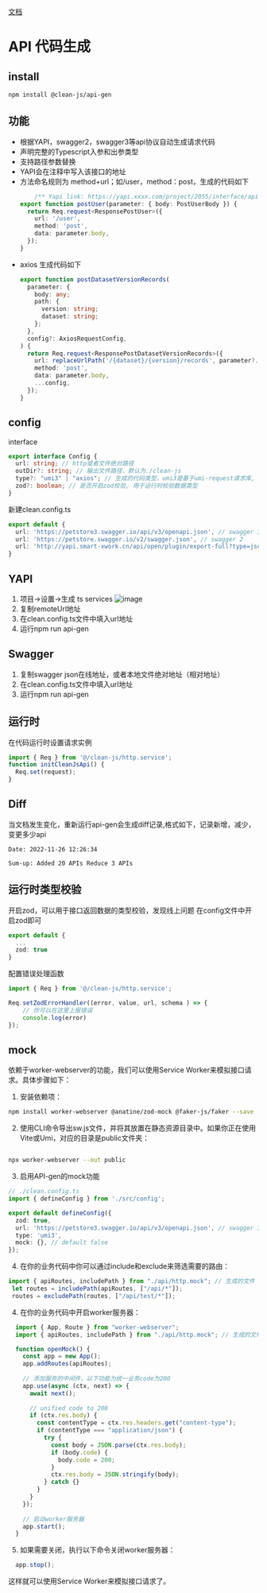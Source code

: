 [文档](https://lulusir.github.io/clean-js/api-gen/usage)
# API 代码生成
## install 
```
npm install @clean-js/api-gen
```
## 功能
 - 根据YAPI，swagger2，swagger3等api协议自动生成请求代码
 - 声明完整的Typescript入参和出参类型 
 - 支持路径参数替换
 - YAPI会在注释中写入该接口的地址
 - 方法命名规则为 method+url；如/user，method：post，生成的代码如下
    ```typescript
        /** Yapi link: https://yapi.xxxx.com/project/2055/interface/api/125352 */
    export function postUser(parameter: { body: PostUserBody }) {
      return Req.request<ResponsePostUser>({
        url: '/user',
        method: 'post',
        data: parameter.body,
      });
    }
    ```
- axios 生成代码如下
    ```typescript
    export function postDatasetVersionRecords(
      parameter: {
        body: any;
        path: {
          version: string;
          dataset: string;
        };
      },
      config?: AxiosRequestConfig,
    ) {
      return Req.request<ResponsePostDatasetVersionRecords>({
        url: replaceUrlPath('/{dataset}/{version}/records', parameter?.path),
        method: 'post',
        data: parameter.body,
        ...config,
      });
    }
    ```
## config 
interface
```typescript
export interface Config {
  url: string; // http或者文件绝对路径
  outDir?: string; // 输出文件路径，默认为./clean-js
  type?: "umi3" | "axios"; // 生成的代码类型，umi3是基于umi-request请求库,  默认为 axios
  zod?: boolean; // 是否开启zod校验, 用于运行时校验数据类型
}
```
新建clean.config.ts
```typescript
export default {
  url: 'https://petstore3.swagger.io/api/v3/openapi.json', // swagger 3
  url: 'https://petstore.swagger.io/v2/swagger.json', // swagger 2
  url: 'http://yapi.smart-xwork.cn/api/open/plugin/export-full?type=json&pid=186904&status=all&token=59ecff7d43926c3be48f893deba401407f0d819c6c24a99b307a78c0877bc7d2' // yapi
}
```
## YAPI
1. 项目->设置->生成 ts services ![image](./images/yapi-url.png)
2. 复制remoteUrl地址
3. 在clean.config.ts文件中填入url地址
4. 运行npm run api-gen

## Swagger
1. 复制swagger json在线地址，或者本地文件绝对地址（相对地址）
2. 在clean.config.ts文件中填入url地址
3. 运行npm run api-gen


## 运行时

在代码运行时设置请求实例
```typescript
import { Req } from '@/clean-js/http.service';
function initCleanJsApi() {
  Req.set(request);
}
```

## Diff
当文档发生变化，重新运行api-gen会生成diff记录,格式如下，记录新增，减少，变更多少api
```
Date: 2022-11-26 12:26:34

Sum-up: Added 20 APIs Reduce 3 APIs 
```


## 运行时类型校验
开启zod，可以用于接口返回数据的类型校验，发现线上问题
在config文件中开启zod即可

```typescript
export default {
  ...
  zod: true
}
```
配置错误处理函数
```typescript
import { Req } from '@/clean-js/http.service';

Req.setZodErrorHandler((error, value, url, schema ) => {
    // 你可以在这里上报错误
    console.log(error)
});

```
## mock
依赖于worker-webserver的功能，我们可以使用Service Worker来模拟接口请求。具体步骤如下：

1. 安装依赖项：

```bash
npm install worker-webserver @anatine/zod-mock @faker-js/faker --save
```
2. 使用CLI命令导出sw.js文件，并将其放置在静态资源目录中。如果你正在使用Vite或Umi，对应的目录是public文件夹：

```bash

npx worker-webserver --out public
```

3. 启用API-gen的mock功能

  ```typescript
  // ./clean.config.ts
  import { defineConfig } from './src/config';

  export default defineConfig({
    zod: true,
    url: 'https://petstore3.swagger.io/api/v3/openapi.json', // swagger 3
    type: 'umi3',
    mock: {}, // default false
  });

  ```
4. 在你的业务代码中你可以通过include和exclude来筛选需要的路由：
  ```typescript
  import { apiRoutes, includePath } from "./api/http.mock"; // 生成的文件
   let routes = includePath(apiRoutes, ["/api/*"]);
   routes = excludePath(routes, ["/api/test/*"]);
  ```

4. 在你的业务代码中开启worker服务器：
  ```typescript
    import { App, Route } from "worker-webserver";
    import { apiRoutes, includePath } from "./api/http.mock"; // 生成的文件

    function openMock() {
      const app = new App();
      app.addRoutes(apiRoutes);
      
      // 添加服务的中间件，以下功能为统一业务code为200
      app.use(async (ctx, next) => {
        await next();
      
        // unified code to 200
        if (ctx.res.body) {
          const contentType = ctx.res.headers.get("content-type");
          if (contentType === "application/json") {
            try {
              const body = JSON.parse(ctx.res.body);
              if (body.code) {
                body.code = 200;
              }
              ctx.res.body = JSON.stringify(body);
            } catch {}
          }
        }
      });
      
      // 启动worker服务器
      app.start();
    }
  ```

5. 如果需要关闭，执行以下命令关闭worker服务器：
  ```typescript
    app.stop();
  ```

这样就可以使用Service Worker来模拟接口请求了。